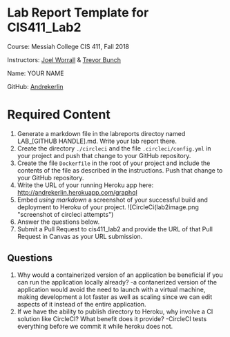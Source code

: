 # Lab Report Template for CIS411_Lab2
Course: Messiah College CIS 411, Fall 2018

Instructors: [Joel Worrall](https://github.com/tangollama) & [Trevor Bunch](https://github.com/trevordbunch)

Name: YOUR NAME

GitHub: [Andrekerlin](https://github.com/AndreKerlin)

# Required Content

1. Generate a markdown file in the labreports directoy named LAB_[GITHUB HANDLE].md. Write your lab report there.
2. Create the directory ```./circleci``` and the file ```.circleci/config.yml``` in your project and push that change to your GitHub repository.
3. Create the file ```Dockerfile``` in the root of your project and include the contents of the file as described in the instructions. Push that change to your GitHub repository.
4. Write the URL of your running Heroku app here: http://andrekerlin.herokuapp.com/graphql
5. Embed _using markdown_ a screenshot of your successful build and deployment to Heroku of your project.
![CircleCi(lab2image.png "screenshot of circleci attempts")
6. Answer the questions below.
7. Submit a Pull Request to cis411_lab2 and provide the URL of that Pull Request in Canvas as your URL submission.


## Questions
1. Why would a containerized version of an application be beneficial if you can run the application locally already?
-a contanerized version of the application would avoid the need to launch with a virtual machine, making development a lot faster as well as scaling since we can edit aspects of it instead of the entire application.
2. If we have the ability to publish directory to Heroku, why involve a CI solution like CircleCI? What benefit does it provide?
-CircleCI tests everything before we commit it while heroku does not.